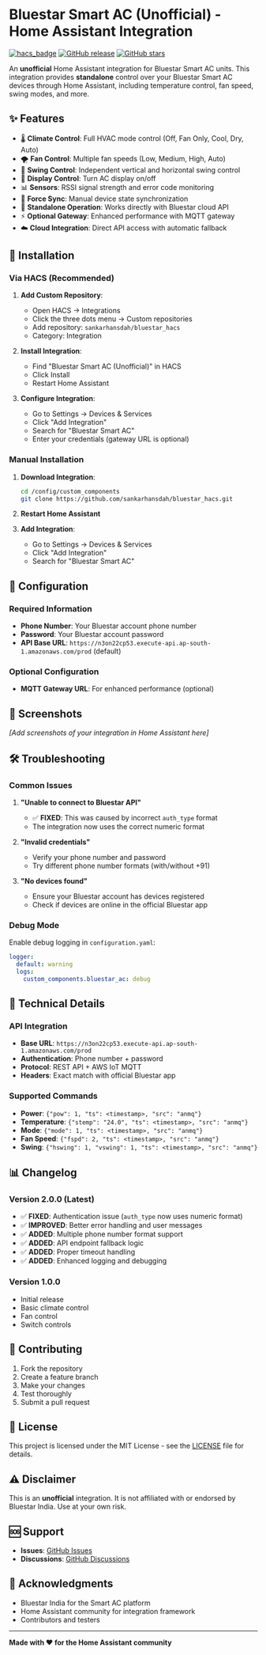 # Bluestar Smart AC (Unofficial) - Home Assistant Integration

[![hacs_badge](https://img.shields.io/badge/HACS-Custom-orange.svg)](https://github.com/custom-components/hacs)
[![GitHub release](https://img.shields.io/github/release/sankarhansdah/bluestar_hacs.svg)](https://github.com/sankarhansdah/bluestar_hacs/releases)
[![GitHub stars](https://img.shields.io/github/stars/sankarhansdah/bluestar_hacs.svg?style=social&label=Stars)](https://github.com/sankarhansdah/bluestar_hacs)

An **unofficial** Home Assistant integration for Bluestar Smart AC units. This integration provides **standalone** control over your Bluestar Smart AC devices through Home Assistant, including temperature control, fan speed, swing modes, and more.

## ✨ Features

- 🌡️ **Climate Control**: Full HVAC mode control (Off, Fan Only, Cool, Dry, Auto)
- 🌪️ **Fan Control**: Multiple fan speeds (Low, Medium, High, Auto)
- 🔄 **Swing Control**: Independent vertical and horizontal swing control
- 📱 **Display Control**: Turn AC display on/off
- 📊 **Sensors**: RSSI signal strength and error code monitoring
- 🔄 **Force Sync**: Manual device state synchronization
- 🚀 **Standalone Operation**: Works directly with Bluestar cloud API
- ⚡ **Optional Gateway**: Enhanced performance with MQTT gateway
- ☁️ **Cloud Integration**: Direct API access with automatic fallback

## 🚀 Installation

### Via HACS (Recommended)

1. **Add Custom Repository**:
   - Open HACS → Integrations
   - Click the three dots menu → Custom repositories
   - Add repository: `sankarhansdah/bluestar_hacs`
   - Category: Integration

2. **Install Integration**:
   - Find "Bluestar Smart AC (Unofficial)" in HACS
   - Click Install
   - Restart Home Assistant

3. **Configure Integration**:
   - Go to Settings → Devices & Services
   - Click "Add Integration"
   - Search for "Bluestar Smart AC"
   - Enter your credentials (gateway URL is optional)

### Manual Installation

1. **Download Integration**:
   ```bash
   cd /config/custom_components
   git clone https://github.com/sankarhansdah/bluestar_hacs.git
   ```

2. **Restart Home Assistant**

3. **Add Integration**:
   - Go to Settings → Devices & Services
   - Click "Add Integration"
   - Search for "Bluestar Smart AC"

## 🔧 Configuration

### Required Information

- **Phone Number**: Your Bluestar account phone number
- **Password**: Your Bluestar account password
- **API Base URL**: `https://n3on22cp53.execute-api.ap-south-1.amazonaws.com/prod` (default)

### Optional Configuration

- **MQTT Gateway URL**: For enhanced performance (optional)

## 📱 Screenshots

*[Add screenshots of your integration in Home Assistant here]*

## 🛠️ Troubleshooting

### Common Issues

1. **"Unable to connect to Bluestar API"**
   - ✅ **FIXED**: This was caused by incorrect `auth_type` format
   - The integration now uses the correct numeric format

2. **"Invalid credentials"**
   - Verify your phone number and password
   - Try different phone number formats (with/without +91)

3. **"No devices found"**
   - Ensure your Bluestar account has devices registered
   - Check if devices are online in the official Bluestar app

### Debug Mode

Enable debug logging in `configuration.yaml`:
```yaml
logger:
  default: warning
  logs:
    custom_components.bluestar_ac: debug
```

## 🔧 Technical Details

### API Integration

- **Base URL**: `https://n3on22cp53.execute-api.ap-south-1.amazonaws.com/prod`
- **Authentication**: Phone number + password
- **Protocol**: REST API + AWS IoT MQTT
- **Headers**: Exact match with official Bluestar app

### Supported Commands

- **Power**: `{"pow": 1, "ts": <timestamp>, "src": "anmq"}`
- **Temperature**: `{"stemp": "24.0", "ts": <timestamp>, "src": "anmq"}`
- **Mode**: `{"mode": 1, "ts": <timestamp>, "src": "anmq"}`
- **Fan Speed**: `{"fspd": 2, "ts": <timestamp>, "src": "anmq"}`
- **Swing**: `{"hswing": 1, "vswing": 1, "ts": <timestamp>, "src": "anmq"}`

## 📊 Changelog

### Version 2.0.0 (Latest)
- ✅ **FIXED**: Authentication issue (`auth_type` now uses numeric format)
- ✅ **IMPROVED**: Better error handling and user messages
- ✅ **ADDED**: Multiple phone number format support
- ✅ **ADDED**: API endpoint fallback logic
- ✅ **ADDED**: Proper timeout handling
- ✅ **ADDED**: Enhanced logging and debugging

### Version 1.0.0
- Initial release
- Basic climate control
- Fan control
- Switch controls

## 🤝 Contributing

1. Fork the repository
2. Create a feature branch
3. Make your changes
4. Test thoroughly
5. Submit a pull request

## 📄 License

This project is licensed under the MIT License - see the [LICENSE](LICENSE) file for details.

## ⚠️ Disclaimer

This is an **unofficial** integration. It is not affiliated with or endorsed by Bluestar India. Use at your own risk.

## 🆘 Support

- **Issues**: [GitHub Issues](https://github.com/sankarhansdah/bluestar_hacs/issues)
- **Discussions**: [GitHub Discussions](https://github.com/sankarhansdah/bluestar_hacs/discussions)

## 🙏 Acknowledgments

- Bluestar India for the Smart AC platform
- Home Assistant community for integration framework
- Contributors and testers

---

**Made with ❤️ for the Home Assistant community**
